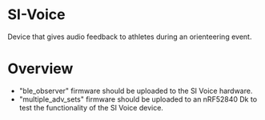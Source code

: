 # SI-Voice
Device that gives audio feedback to athletes during an orienteering event.

# Overview

* "ble_observer" firmware should be uploaded to the SI Voice hardware.
* "multiple_adv_sets" firmware should be uploaded to an nRF52840 Dk to test the functionality of the SI Voice device.